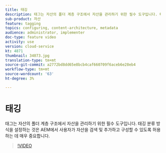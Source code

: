```yaml
---
title: 태깅
description: 태그는 자산의 폴더 계층 구조에서 자산을 관리하기 위한 필수 도구입니다. 태깅 분류 방식을 설정하는 것은 AEM에서 사용자가 자산을 검색 및 추가하고 구성할 수 있도록 허용하는 데 매우 중요합니다.
sub-product: 자산
feature: tagging
topics: configuring, content-architecture, metadata
audience: administrator, implementer
doc-type: feature video
activity: use
version: cloud-service
kt: 4871
thumbnail: 34073.jpg
translation-type: tm+mt
source-git-commit: a2772bd8dd65e8bcb4caf660709f6aceb6e28eb4
workflow-type: tm+mt
source-wordcount: '63'
ht-degree: 3%

---
```



# 태깅

태그는 자산의 폴더 계층 구조에서 자산을 관리하기 위한 필수 도구입니다. 태깅 분류 방식을 설정하는 것은 AEM에서 사용자가 자산을 검색 및 추가하고 구성할 수 있도록 허용하는 데 매우 중요합니다.

>[!VIDEO](https://video.tv.adobe.com/v/34073/?quality=12&learn=on&hidetitle=true)
